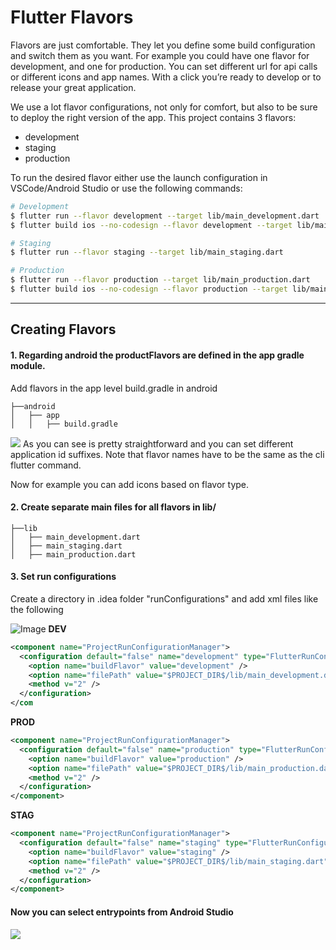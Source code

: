 # Flutter Flavors
Flavors are just comfortable. They let you define some build configuration and switch them as you want. For example you could have one flavor for development, and one for production. You can set different url for api calls or different icons and app names. With a click you’re ready to develop or to release your great application.

We use a lot flavor configurations, not only for comfort, but also to be sure to deploy the right version of the app.
This project contains 3 flavors:

- development
- staging
- production

To run the desired flavor either use the launch configuration in VSCode/Android Studio or use the following commands:

```sh
# Development
$ flutter run --flavor development --target lib/main_development.dart
$ flutter build ios --no-codesign --flavor development --target lib/main_development.dart

# Staging
$ flutter run --flavor staging --target lib/main_staging.dart

# Production
$ flutter run --flavor production --target lib/main_production.dart
$ flutter build ios --no-codesign --flavor production --target lib/main_production.dart
```

---

## Creating Flavors
    


#### 1. Regarding android the productFlavors are defined in the app gradle module.

Add  flavors in the app level build.gradle in android

```
├──android
│   ├── app
│   │   ├── build.gradle
```
![](https://miro.medium.com/max/1050/1*xYW0XiHlE0-18zndn_e0Mg.png)
As you can see is pretty straightforward and you can set different application id suffixes.
Note that flavor names have to be the same as the cli flutter command.

Now for example you can add icons based on flavor type.

#### 2. Create separate main files for all flavors in lib/
```
├──lib
│   ├── main_development.dart
│   ├── main_staging.dart
│   ├── main_production.dart

```

#### 3. Set run configurations
Create a directory in .idea folder "runConfigurations" and add xml files like the following

![Image](https://i.im.ge/2022/07/06/u9H5Zc.png)
**DEV**
```xml
<component name="ProjectRunConfigurationManager">
  <configuration default="false" name="development" type="FlutterRunConfigurationType" factoryName="Flutter">
    <option name="buildFlavor" value="development" />
    <option name="filePath" value="$PROJECT_DIR$/lib/main_development.dart" />
    <method v="2" />
  </configuration>
</com
```
**PROD**
```xml
<component name="ProjectRunConfigurationManager">
  <configuration default="false" name="production" type="FlutterRunConfigurationType" factoryName="Flutter">
    <option name="buildFlavor" value="production" />
    <option name="filePath" value="$PROJECT_DIR$/lib/main_production.dart" />
    <method v="2" />
  </configuration>
</component>
```
**STAG**
```xml
<component name="ProjectRunConfigurationManager">
  <configuration default="false" name="staging" type="FlutterRunConfigurationType" factoryName="Flutter">
    <option name="buildFlavor" value="staging" />
    <option name="filePath" value="$PROJECT_DIR$/lib/main_staging.dart" />
    <method v="2" />
  </configuration>
</component>
```

#### Now you can select entrypoints from Android Studio

![](https://i.im.ge/2022/07/06/u9HR7h.png)